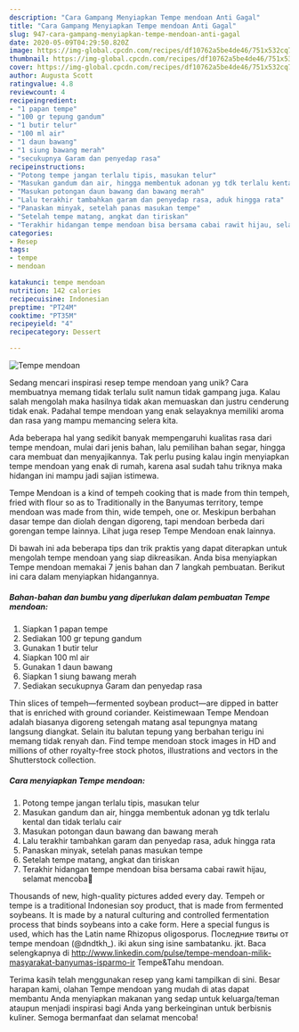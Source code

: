 ```yaml
---
description: "Cara Gampang Menyiapkan Tempe mendoan Anti Gagal"
title: "Cara Gampang Menyiapkan Tempe mendoan Anti Gagal"
slug: 947-cara-gampang-menyiapkan-tempe-mendoan-anti-gagal
date: 2020-05-09T04:29:50.820Z
image: https://img-global.cpcdn.com/recipes/df10762a5be4de46/751x532cq70/tempe-mendoan-foto-resep-utama.jpg
thumbnail: https://img-global.cpcdn.com/recipes/df10762a5be4de46/751x532cq70/tempe-mendoan-foto-resep-utama.jpg
cover: https://img-global.cpcdn.com/recipes/df10762a5be4de46/751x532cq70/tempe-mendoan-foto-resep-utama.jpg
author: Augusta Scott
ratingvalue: 4.8
reviewcount: 4
recipeingredient:
- "1 papan tempe"
- "100 gr tepung gandum"
- "1 butir telur"
- "100 ml air"
- "1 daun bawang"
- "1 siung bawang merah"
- "secukupnya Garam dan penyedap rasa"
recipeinstructions:
- "Potong tempe jangan terlalu tipis, masukan telur"
- "Masukan gandum dan air, hingga membentuk adonan yg tdk terlalu kental dan tidak terlalu cair"
- "Masukan potongan daun bawang dan bawang merah"
- "Lalu terakhir tambahkan garam dan penyedap rasa, aduk hingga rata"
- "Panaskan minyak, setelah panas masukan tempe"
- "Setelah tempe matang, angkat dan tiriskan"
- "Terakhir hidangan tempe mendoan bisa bersama cabai rawit hijau, selamat mencoba🥰"
categories:
- Resep
tags:
- tempe
- mendoan

katakunci: tempe mendoan 
nutrition: 142 calories
recipecuisine: Indonesian
preptime: "PT24M"
cooktime: "PT35M"
recipeyield: "4"
recipecategory: Dessert

---
```



![Tempe mendoan](https://img-global.cpcdn.com/recipes/df10762a5be4de46/751x532cq70/tempe-mendoan-foto-resep-utama.jpg)

Sedang mencari inspirasi resep tempe mendoan yang unik? Cara membuatnya memang tidak terlalu sulit namun tidak gampang juga. Kalau salah mengolah maka hasilnya tidak akan memuaskan dan justru cenderung tidak enak. Padahal tempe mendoan yang enak selayaknya memiliki aroma dan rasa yang mampu memancing selera kita.

Ada beberapa hal yang sedikit banyak mempengaruhi kualitas rasa dari tempe mendoan, mulai dari jenis bahan, lalu pemilihan bahan segar, hingga cara membuat dan menyajikannya. Tak perlu pusing kalau ingin menyiapkan tempe mendoan yang enak di rumah, karena asal sudah tahu triknya maka hidangan ini mampu jadi sajian istimewa.

Tempe Mendoan is a kind of tempeh cooking that is made from thin tempeh, fried with flour so as to Traditionally in the Banyumas territory, tempe mendoan was made from thin, wide tempeh, one or. Meskipun berbahan dasar tempe dan diolah dengan digoreng, tapi mendoan berbeda dari gorengan tempe lainnya. Lihat juga resep Tempe Mendoan enak lainnya.


Di bawah ini ada beberapa tips dan trik praktis yang dapat diterapkan untuk mengolah tempe mendoan yang siap dikreasikan. Anda bisa menyiapkan Tempe mendoan memakai 7 jenis bahan dan 7 langkah pembuatan. Berikut ini cara dalam menyiapkan hidangannya.

<!--inarticleads1-->

##### Bahan-bahan dan bumbu yang diperlukan dalam pembuatan Tempe mendoan:

1. Siapkan 1 papan tempe
1. Sediakan 100 gr tepung gandum
1. Gunakan 1 butir telur
1. Siapkan 100 ml air
1. Gunakan 1 daun bawang
1. Siapkan 1 siung bawang merah
1. Sediakan secukupnya Garam dan penyedap rasa


Thin slices of tempeh—fermented soybean product—are dipped in batter that is enriched with ground coriander. Keistimewaan Tempe Mendoan adalah biasanya digoreng setengah matang asal tepungnya matang langsung diangkat. Selain itu balutan tepung yang berbahan terigu ini memang tidak renyah dan. Find tempe mendoan stock images in HD and millions of other royalty-free stock photos, illustrations and vectors in the Shutterstock collection. 

<!--inarticleads2-->

##### Cara menyiapkan Tempe mendoan:

1. Potong tempe jangan terlalu tipis, masukan telur
1. Masukan gandum dan air, hingga membentuk adonan yg tdk terlalu kental dan tidak terlalu cair
1. Masukan potongan daun bawang dan bawang merah
1. Lalu terakhir tambahkan garam dan penyedap rasa, aduk hingga rata
1. Panaskan minyak, setelah panas masukan tempe
1. Setelah tempe matang, angkat dan tiriskan
1. Terakhir hidangan tempe mendoan bisa bersama cabai rawit hijau, selamat mencoba🥰


Thousands of new, high-quality pictures added every day. Tempeh or tempe is a traditional Indonesian soy product, that is made from fermented soybeans. It is made by a natural culturing and controlled fermentation process that binds soybeans into a cake form. Here a special fungus is used, which has the Latin name Rhizopus oligosporus. Последние твиты от tempe mendoan (@dndtkh_). iki akun sing isine sambatanku. jkt. Baca selengkapnya di http://www.linkedin.com/pulse/tempe-mendoan-milik-masyarakat-banyumas-isparmo-ir Tempe&amp;Tahu mendoan. 

Terima kasih telah menggunakan resep yang kami tampilkan di sini. Besar harapan kami, olahan Tempe mendoan yang mudah di atas dapat membantu Anda menyiapkan makanan yang sedap untuk keluarga/teman ataupun menjadi inspirasi bagi Anda yang berkeinginan untuk berbisnis kuliner. Semoga bermanfaat dan selamat mencoba!
